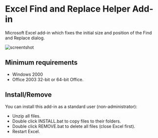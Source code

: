 # Excel Find and Replace Helper Add-in
Microsoft Excel add-in which fixes the initial size and position of the Find and Replace dialog.

![screentshot](https://github.com/T800G/Excel-FindReplace-Helper/xlfrdialog.png)

## Minimum requirements
- Windows 2000
- Office 2003
  32-bit or 64-bit Office.

## Install/Remove
You can install this add-in as a standard user (non-administrator):
- Unzip all files.
- Double click INSTALL.bat to copy files to their folders.
- Double click REMOVE.bat to delete all files (close Excel first).
- Restart Excel.
